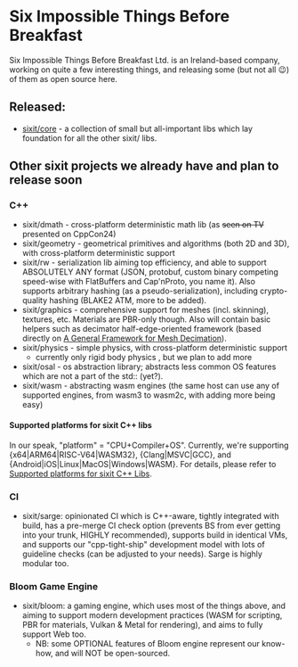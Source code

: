 # Six Impossible Things Before Breakfast

Six Impossible Things Before Breakfast Ltd. is an Ireland-based company, working on quite a few interesting things, and releasing some (but not all :wink:) of them as open source here. 

## Released:
- [sixit/core](https://github.com/sixitbb/sixit-core/tree/main) - a collection of small but all-important libs which lay foundation for all the other sixit/ libs. 

## Other sixit projects we already have and plan to release soon
### C++
- sixit/dmath - cross-platform deterministic math lib (as ~~seen on TV~~ presented on CppCon24)
- sixit/geometry - geometrical primitives and algorithms (both 2D and 3D), with cross-platform deterministic support
- sixit/rw - serialization lib aiming top efficiency, and able to support ABSOLUTELY ANY format (JSON, protobuf, custom binary competing speed-wise with FlatBuffers and Cap'nProto, you name it). Also supports arbitrary hashing (as a pseudo-serialization), including crypto-quality hashing (BLAKE2 ATM, more to be added). 
- sixit/graphics - comprehensive support for meshes (incl. skinning), textures, etc. Materials are PBR-only though. Also will contain basic helpers such as decimator half-edge-oriented framework (based directly on [A General Framework for Mesh Decimation](https://www.graphics.rwth-aachen.de/media/papers/mesh.pdf)).
- sixit/physics - simple physics, with cross-platform deterministic support
   + currently only rigid body physics , but we plan to add more
- sixit/osal - os abstraction library; abstracts less common OS features which are not a part of the std:: (yet?).
- sixit/wasm - abstracting wasm engines (the same host can use any of supported engines, from wasm3 to wasm2c, with adding more being easy)

#### Supported platforms for sixit C++ libs
In our speak, "platform" = "CPU+Compiler+OS". Currently, we're supporting {x64|ARM64|RISC-V64|WASM32}, {Clang|MSVC|GCC}, and {Android|iOS|Linux|MacOS|Windows|WASM}. For details, please refer to [Supported platforms for sixit C++ Libs](https://github.com/sixitbb/.github/blob/main/profile/cpp-supported-platforms.md).

### CI
- sixit/sarge: opinionated CI which is C++-aware, tightly integrated with build, has a pre-merge CI check option (prevents BS from ever getting into your trunk, HIGHLY recommended), supports build in identical VMs, and supports our "cpp-tight-ship" development model with lots of guideline checks (can be adjusted to your needs). Sarge is highly modular too.

### Bloom Game Engine
- sixit/bloom: a gaming engine, which uses most of the things above, and aiming to support modern development practices (WASM for scripting, PBR for materials, Vulkan & Metal for rendering), and aims to fully support Web too.
   + NB: some OPTIONAL features of Bloom engine represent our know-how, and will NOT be open-sourced. 
